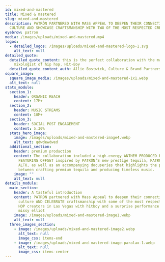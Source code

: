 ```yaml
---
id: mixed-and-mastered
title: Mixed & mastered
slug: mixed-and-mastered
description: PATRÓN PARTNERED WITH MASS APPEAL TO DEEPEN THEIR CONNECTION TO THE
  CULTURE AND SHOWCASE CRAFTSMANSHIP WITH TWO OF THE MOST RESPECTED CREATORS.
eyebrow: patron
media: /images/uploads/mixed-and-mastered.mp4
logos:
  - detailed_logos: /images/uploads/mixed-and-mastered-logo-1.svg
    alt_text: null
detailed_quote:
  detailed_quote_content: this is the perfect collaboration with the master
    mixologist of hip hop, Hit-Boy
  detailed_quote_content_auth: Allie Bostwick, Culture & Brand Partnerships
square_image:
  square_image_media: /images/uploads/mixed-and-mastered-1x1.webp
  alt_text: null
stats_module:
  section_1:
    header: ORGANIC REACH
    content: 17M+
  section_2:
    header: MUSIC STREAMS
    content: 10M+
  section_3:
    header: SOCIAL POST ENGAGEMENT
    content: 5.30%
  stats_hero_image:
    image: /images/uploads/mixed-and-mastered-image4.webp
    alt_text: qdwdewdwed
  additional_section:
    header: premium production
    content: The collaboration included a high-energy ANTHEM PRODUCED BY HITBOY
      FEATURING OFFSET inspired by PATRÓN’S new prestige tequila, PATRÓN EL
      ALTO, as well as an accompanying docuseries that highlights the parallels
      between crafting premium tequila and producing timeless music.
    image: ""
    alt_text: null
details_module:
  main_section:
    header: A tasteful introduction
    content: PATRÓN partnered with Mass Appeal to deepen their connection to the
      culture AND CELEBRATE craftsmanship with some of the most respected HIP
      HOP creators in Las Vegas with hitboy and a surprise performance from
      missy elliot
    image: /images/uploads/mixed-and-mastered-image1.webp
    alt_text: null
  three_images_section:
    - image: /images/uploads/mixed-and-mastered-image2.webp
      alt_text: null
      image_css: items-end
    - image: /images/uploads/mixed-and-mastered-image-paralax-1.webp
      alt_text: null
      image_css: items-center
---
```

